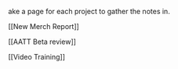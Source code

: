 ake a page for each project to gather the notes in.

[[New Merch Report]]

[[AATT Beta review]]

[[Video Training]]